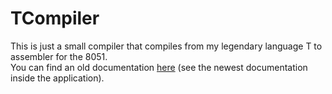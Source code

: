 <h1>TCompiler</h1>
This is just a small compiler that compiles from my legendary language T to assembler for the 8051.<br>
You can find an old documentation <a href="https://metacolon.github.io/TCompiler/">here</a> (see the newest documentation inside the application).

